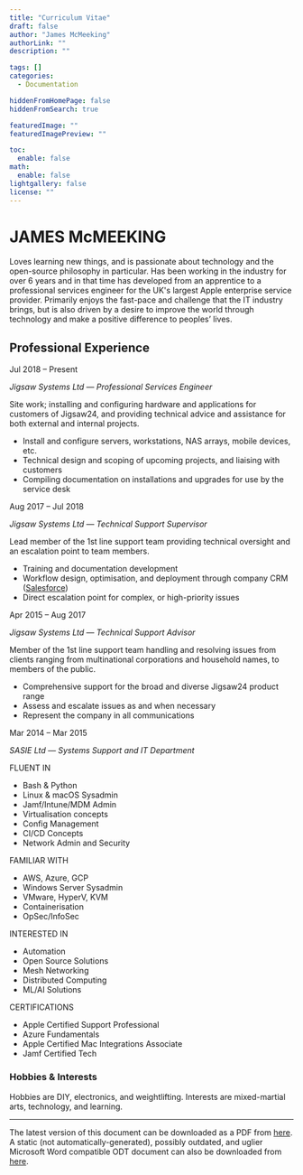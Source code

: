 ```yaml
---
title: "Curriculum Vitae"
draft: false
author: "James McMeeking"
authorLink: ""
description: ""

tags: []
categories:
  - Documentation

hiddenFromHomePage: false
hiddenFromSearch: true

featuredImage: ""
featuredImagePreview: ""

toc:
  enable: false
math:
  enable: false
lightgallery: false
license: ""
---
```


<style>
  header {
    display: none !important;
  }

  .search-dropdown {
    display: none !important;
  }

  .page {
    padding-top: 0px !important;
  }

  footer {
    display: none !important;
  }
</style>

# <span class="cv-head">JAMES McMEEKING</span>

<span class="cv-contact-block">
<a href="https://github.com/mcmeeking" title="GitHub" target="_blank" rel="noopener noreffer me"><i class="fab fa-github fa-fw"></i></a><a href="https://linkedin.com/in/jmcmeeking91" title="LinkedIn" target="_blank" rel="noopener noreffer me"><i class="fab fa-linkedin fa-fw"></i></a><a href="https://twitter.com/TheGreatMcMeek" title="Twitter" target="_blank" rel="noopener noreffer me"><i class="fab fa-twitter fa-fw"></i></a><a href="https://stackoverflow.com/users/10272933" title="Stack Overflow" target="_blank" rel="noopener noreffer me"><i class="fab fa-stack-overflow fa-fw"></i></a><a href="mailto:james@mcmk.in" title="Email" rel=" me"><i class="far fa-envelope fa-fw"></i></a><a href="/index.xml" title="RSS" target="_blank" rel="noopener noreffer me"><i class="fas fa-rss fa-fw"></i></a>
</span>

<span class="cv-abstract">
Loves learning new things, and is passionate about technology and the open-source philosophy in particular. Has been working in the industry for over 6 years and in that time has developed from an apprentice to a professional services engineer for the UK's largest Apple enterprise service provider. Primarily enjoys the fast-pace and challenge that the IT industry brings, but is also driven by a desire to improve the world through technology and make a positive difference to peoples’ lives.
</span>

<div class="col-1">

## <span class="cv-sub">Professional Experience</span>

<span class="cv-date">Jul 2018 – Present</span>

*Jigsaw Systems Ltd — Professional Services Engineer*

Site work; installing and configuring hardware and applications for customers of Jigsaw24, and providing technical advice and assistance for both external and internal projects.

- Install and configure servers, workstations, NAS arrays, mobile devices, etc.
- Technical design and scoping of upcoming projects, and liaising with customers
- Compiling documentation on installations and upgrades for use by the service desk

<span class="cv-date">Aug 2017 – Jul 2018</span>

*Jigsaw Systems Ltd — Technical Support Supervisor*

Lead member of the 1st line support team providing technical oversight and an escalation point to team members.

- Training and documentation development
- Workflow design, optimisation, and deployment through company CRM ([Salesforce](http://www.salesforce.com/))
- Direct escalation point for complex, or high-priority issues

<span class="cv-date">Apr 2015 – Aug 2017</span>

*Jigsaw Systems Ltd — Technical Support Advisor*

Member of the 1st line support team handling and resolving issues from clients ranging from multinational corporations and household names, to members of the public.

- Comprehensive support for the broad and diverse Jigsaw24 product range
- Assess and escalate issues as and when necessary
- Represent the company in all communications

<span class="cv-date">Mar 2014 – Mar 2015</span>

*SASIE Ltd — Systems Support and IT Department*

</div>

<div class="vl">
</div>

<div class="col-2">

<span class="cv-sub">FLUENT IN</span>

- Bash & Python
- Linux & macOS Sysadmin
- Jamf/Intune/MDM Admin
- Virtualisation concepts
- Config Management
- CI/CD Concepts
- Network Admin and Security

<span class="cv-sub">FAMILIAR WITH</span>

- AWS, Azure, GCP
- Windows Server Sysadmin
- VMware, HyperV, KVM
- Containerisation
- OpSec/InfoSec

<span class="cv-sub">INTERESTED IN</span>

- Automation
- Open Source Solutions
- Mesh Networking
- Distributed Computing
- ML/AI Solutions

<span class="cv-sub">CERTIFICATIONS</span>

- Apple Certified Support Professional
- Azure Fundamentals
- Apple Certified Mac Integrations Associate
- Jamf Certified Tech

### <span class="cv-sub">Hobbies & Interests</span>

Hobbies are DIY, electronics, and weightlifting. Interests are mixed-martial arts, technology, and learning.

</div>

---

<span class="cv-footer">The latest version of this document can be downloaded as a PDF from <a href="https://www.mcmk.in/docs/cv/james.mcmeeking.pdf">here</a>. A static (not automatically-generated), possibly outdated, and uglier Microsoft Word compatible ODT document can also be downloaded from <a href="https://www.mcmk.in/docs/cv/james.mcmeeking.odt">here</a>.</span>